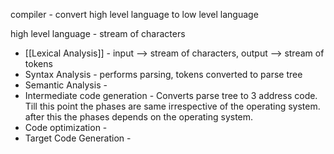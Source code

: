compiler - convert high level language to low level language


high level language - stream of characters

- [[Lexical Analysis]] - input --> stream of characters, output --> stream of tokens
- Syntax Analysis - performs parsing, tokens converted to parse tree
- Semantic Analysis - 
- Intermediate code generation - Converts parse tree to 3 address code.
Till this point the phases are same irrespective of the operating system. after this the phases depends on the operating system.
- Code optimization - 
- Target Code Generation - 